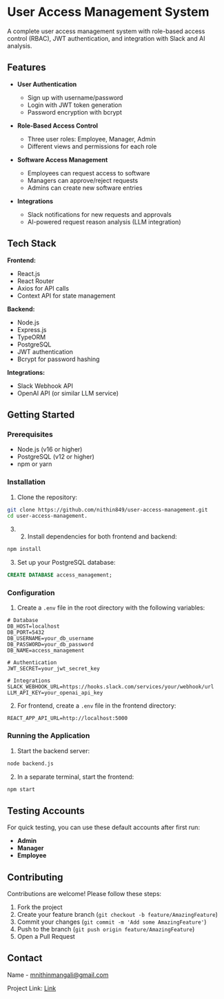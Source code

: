 # User Access Management System

A complete user access management system with role-based access control (RBAC), JWT authentication, and integration with Slack and AI analysis.

## Features

- **User Authentication**
  - Sign up with username/password
  - Login with JWT token generation
  - Password encryption with bcrypt

- **Role-Based Access Control**
  - Three user roles: Employee, Manager, Admin
  - Different views and permissions for each role

- **Software Access Management**
  - Employees can request access to software
  - Managers can approve/reject requests
  - Admins can create new software entries

- **Integrations**
  - Slack notifications for new requests and approvals
  - AI-powered request reason analysis (LLM integration)

## Tech Stack

**Frontend:**
- React.js
- React Router
- Axios for API calls
- Context API for state management

**Backend:**
- Node.js
- Express.js
- TypeORM
- PostgreSQL
- JWT authentication
- Bcrypt for password hashing

**Integrations:**
- Slack Webhook API
- OpenAI API (or similar LLM service)

## Getting Started

### Prerequisites

- Node.js (v16 or higher)
- PostgreSQL (v12 or higher)
- npm or yarn

### Installation

1. Clone the repository:
```bash
git clone https://github.com/nithin849/user-access-management.git
cd user-access-management.
```

3. 2. Install dependencies for both frontend and backend:
```bash
npm install
```

3. Set up your PostgreSQL database:
```sql
CREATE DATABASE access_management;
```

### Configuration

1. Create a `.env` file in the root directory with the following variables:
```env
# Database
DB_HOST=localhost
DB_PORT=5432
DB_USERNAME=your_db_username
DB_PASSWORD=your_db_password
DB_NAME=access_management

# Authentication
JWT_SECRET=your_jwt_secret_key

# Integrations
SLACK_WEBHOOK_URL=https://hooks.slack.com/services/your/webhook/url
LLM_API_KEY=your_openai_api_key
```

2. For frontend, create a `.env` file in the frontend directory:
```env
REACT_APP_API_URL=http://localhost:5000
```

### Running the Application

1. Start the backend server:
```bash
node backend.js
```

2. In a separate terminal, start the frontend:
```bash
npm start
```


## Testing Accounts

For quick testing, you can use these default accounts after first run:

- **Admin**
- **Manager**
- **Employee**


## Contributing

Contributions are welcome! Please follow these steps:

1. Fork the project
2. Create your feature branch (`git checkout -b feature/AmazingFeature`)
3. Commit your changes (`git commit -m 'Add some AmazingFeature'`)
4. Push to the branch (`git push origin feature/AmazingFeature`)
5. Open a Pull Request


## Contact

Name - mnithinmangali@gmail.com

Project Link: [Link](https://github.com/nithin849/user-access-management)
```





